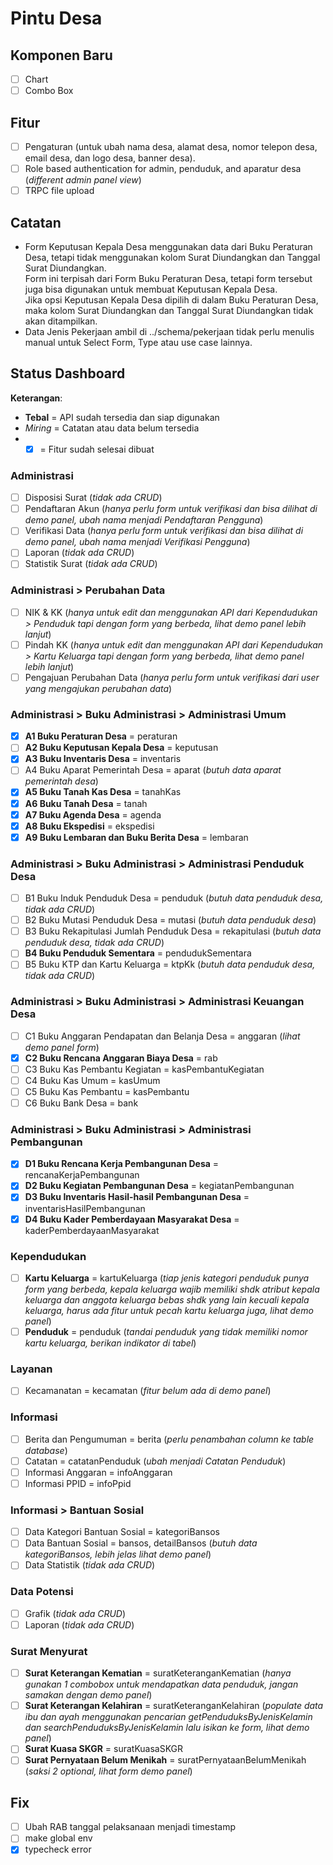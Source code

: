 # Pintu Desa

## Komponen Baru

- [ ] Chart
- [ ] Combo Box

## Fitur

- [ ] Pengaturan (untuk ubah nama desa, alamat desa, nomor telepon desa, email
      desa, dan logo desa, banner desa).
- [ ] Role based authentication for admin, penduduk, and aparatur desa
      (_different admin panel view_)
- [ ] TRPC file upload

## Catatan

- Form Keputusan Kepala Desa menggunakan data dari Buku Peraturan Desa, tetapi
  tidak menggunakan kolom Surat Diundangkan dan Tanggal Surat Diundangkan.  
  Form ini terpisah dari Form Buku Peraturan Desa, tetapi form tersebut juga
  bisa digunakan untuk membuat Keputusan Kepala Desa.  
  Jika opsi Keputusan Kepala Desa dipilih di dalam Buku Peraturan Desa, maka
  kolom Surat Diundangkan dan Tanggal Surat Diundangkan tidak akan ditampilkan.
- Data Jenis Pekerjaan ambil di ../schema/pekerjaan tidak perlu menulis manual
  untuk Select Form, Type atau use case lainnya.

## Status Dashboard

**Keterangan**:

- **Tebal** = API sudah tersedia dan siap digunakan
- _Miring_ = Catatan atau data belum tersedia
- - [x] = Fitur sudah selesai dibuat

### Administrasi

- [ ] Disposisi Surat (_tidak ada CRUD_)
- [ ] Pendaftaran Akun (_hanya perlu form untuk verifikasi dan bisa dilihat di
      demo panel, ubah nama menjadi Pendaftaran Pengguna_)
- [ ] Verifikasi Data (_hanya perlu form untuk verifikasi dan bisa dilihat di
      demo panel, ubah nama menjadi Verifikasi Pengguna_)
- [ ] Laporan (_tidak ada CRUD_)
- [ ] Statistik Surat (_tidak ada CRUD_)

### Administrasi > Perubahan Data

- [ ] NIK & KK (_hanya untuk edit dan menggunakan API dari Kependudukan >
      Penduduk tapi dengan form yang berbeda, lihat demo panel lebih lanjut_)
- [ ] Pindah KK (_hanya untuk edit dan menggunakan API dari Kependudukan > Kartu
      Keluarga tapi dengan form yang berbeda, lihat demo panel lebih lanjut_)
- [ ] Pengajuan Perubahan Data (_hanya perlu form untuk verifikasi dari user
      yang mengajukan perubahan data_)

### Administrasi > Buku Administrasi > Administrasi Umum

- [x] **A1 Buku Peraturan Desa** = peraturan
- [ ] **A2 Buku Keputusan Kepala Desa** = keputusan
- [x] **A3 Buku Inventaris Desa** = inventaris
- [ ] A4 Buku Aparat Pemerintah Desa = aparat (_butuh data aparat pemerintah
      desa_)
- [x] **A5 Buku Tanah Kas Desa** = tanahKas
- [x] **A6 Buku Tanah Desa** = tanah
- [x] **A7 Buku Agenda Desa** = agenda
- [x] **A8 Buku Ekspedisi** = ekspedisi
- [x] **A9 Buku Lembaran dan Buku Berita Desa** = lembaran

### Administrasi > Buku Administrasi > Administrasi Penduduk Desa

- [ ] B1 Buku Induk Penduduk Desa = penduduk (_butuh data penduduk desa, tidak
      ada CRUD_)
- [ ] B2 Buku Mutasi Penduduk Desa = mutasi (_butuh data penduduk desa_)
- [ ] B3 Buku Rekapitulasi Jumlah Penduduk Desa = rekapitulasi (_butuh data
      penduduk desa, tidak ada CRUD_)
- [ ] **B4 Buku Penduduk Sementara** = pendudukSementara
- [ ] B5 Buku KTP dan Kartu Keluarga = ktpKk (_butuh data penduduk desa, tidak
      ada CRUD_)

### Administrasi > Buku Administrasi > Administrasi Keuangan Desa

- [ ] C1 Buku Anggaran Pendapatan dan Belanja Desa = anggaran (_lihat demo panel
      form_)
- [x] **C2 Buku Rencana Anggaran Biaya Desa** = rab
- [ ] C3 Buku Kas Pembantu Kegiatan = kasPembantuKegiatan
- [ ] C4 Buku Kas Umum = kasUmum
- [ ] C5 Buku Kas Pembantu = kasPembantu
- [ ] C6 Buku Bank Desa = bank

### Administrasi > Buku Administrasi > Administrasi Pembangunan

- [x] **D1 Buku Rencana Kerja Pembangunan Desa** = rencanaKerjaPembangunan
- [x] **D2 Buku Kegiatan Pembangunan Desa** = kegiatanPembangunan
- [x] **D3 Buku Inventaris Hasil-hasil Pembangunan Desa** =
      inventarisHasilPembangunan
- [x] **D4 Buku Kader Pemberdayaan Masyarakat Desa** =
      kaderPemberdayaanMasyarakat

### Kependudukan

- [ ] **Kartu Keluarga** = kartuKeluarga (_tiap jenis kategori penduduk punya
      form yang berbeda, kepala keluarga wajib memiliki shdk atribut kepala
      keluarga dan anggota keluarga bebas shdk yang lain kecuali kepala
      keluarga, harus ada fitur untuk pecah kartu keluarga juga, lihat demo
      panel_)
- [ ] **Penduduk** = penduduk (_tandai penduduk yang tidak memiliki nomor kartu
      keluarga, berikan indikator di tabel_)

### Layanan

- [ ] Kecamanatan = kecamatan (_fitur belum ada di demo panel_)

### Informasi

- [ ] Berita dan Pengumuman = berita (_perlu penambahan column ke table
      database_)
- [ ] Catatan = catatanPenduduk (_ubah menjadi Catatan Penduduk_)
- [ ] Informasi Anggaran = infoAnggaran
- [ ] Informasi PPID = infoPpid

### Informasi > Bantuan Sosial

- [ ] Data Kategori Bantuan Sosial = kategoriBansos
- [ ] Data Bantuan Sosial = bansos, detailBansos (_butuh data kategoriBansos,
      lebih jelas lihat demo panel_)
- [ ] Data Statistik (_tidak ada CRUD_)

### Data Potensi

- [ ] Grafik (_tidak ada CRUD_)
- [ ] Laporan (_tidak ada CRUD_)

### Surat Menyurat

- [ ] **Surat Keterangan Kematian** = suratKeteranganKematian (_hanya gunakan 1
      combobox untuk mendapatkan data penduduk, jangan samakan dengan demo
      panel_)
- [ ] **Surat Keterangan Kelahiran** = suratKeteranganKelahiran (_populate data
      ibu dan ayah menggunakan pencarian getPenduduksByJenisKelamin dan
      searchPenduduksByJenisKelamin lalu isikan ke form, lihat demo panel_)
- [ ] **Surat Kuasa SKGR** = suratKuasaSKGR
- [ ] **Surat Pernyataan Belum Menikah** = suratPernyataanBelumMenikah (_saksi 2
      optional, lihat form demo panel_)

## Fix

- [ ] Ubah RAB tanggal pelaksanaan menjadi timestamp
- [ ] make global env
- [x] typecheck error
